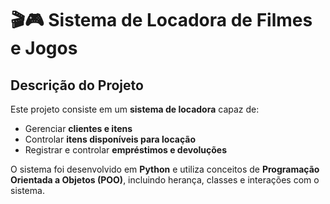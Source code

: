 # 🎬🎮 Sistema de Locadora de Filmes e Jogos

## Descrição do Projeto

Este projeto consiste em um **sistema de locadora** capaz de:

- Gerenciar **clientes e itens**  
- Controlar **itens disponíveis para locação** 
- Registrar e controlar **empréstimos e devoluções** 

O sistema foi desenvolvido em **Python** e utiliza conceitos de **Programação Orientada a Objetos (POO)**, incluindo herança, classes e interações com o sistema.
